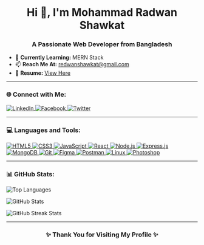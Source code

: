 <h1 align="center">Hi 👋, I'm Mohammad Radwan Shawkat</h1>
<h3 align="center">A Passionate Web Developer from Bangladesh</h3>


- 🌱 **Currently Learning:** MERN Stack  
- 📫 **Reach Me At:** [redwanshawkat@gmail.com](mailto:redwanshawkat@gmail.com)  
- 📄 **Resume:** [View Here](https://drive.google.com/file/d/1eARPociUZW0CC4tzih45d8RPlknXFwkk/view?usp=sharing)  

---

<h3 align="left">🌐 Connect with Me:</h3>
<p align="left">
  <a href="https://linkedin.com/in/radwan-shawkat" target="_blank">
    <img align="center" src="https://img.shields.io/badge/LinkedIn-%230077B5.svg?style=for-the-badge&logo=linkedin&logoColor=white" alt="LinkedIn" />
  </a>
  <a href="https://fb.com/redwanshawkat" target="_blank">
    <img align="center" src="https://img.shields.io/badge/Facebook-%231877F2.svg?style=for-the-badge&logo=facebook&logoColor=white" alt="Facebook" />
  </a>
  <a href="https://twitter.com/" target="_blank">
    <img align="center" src="https://img.shields.io/badge/Twitter-%231DA1F2.svg?style=for-the-badge&logo=twitter&logoColor=white" alt="Twitter" />
  </a>
</p>

---

<h3 align="left">💻 Languages and Tools:</h3>
<p align="left">
  <a href="https://www.w3.org/html/" target="_blank">
    <img src="https://img.shields.io/badge/HTML5-%23E34F26.svg?style=for-the-badge&logo=html5&logoColor=white" alt="HTML5" />
  </a>
  <a href="https://www.w3schools.com/css/" target="_blank">
    <img src="https://img.shields.io/badge/CSS3-%231572B6.svg?style=for-the-badge&logo=css3&logoColor=white" alt="CSS3" />
  </a>
  <a href="https://developer.mozilla.org/en-US/docs/Web/JavaScript" target="_blank">
    <img src="https://img.shields.io/badge/JavaScript-%23F7DF1E.svg?style=for-the-badge&logo=javascript&logoColor=black" alt="JavaScript" />
  </a>
  <a href="https://reactjs.org/" target="_blank">
    <img src="https://img.shields.io/badge/React-%2361DAFB.svg?style=for-the-badge&logo=react&logoColor=black" alt="React" />
  </a>
  <a href="https://nodejs.org" target="_blank">
    <img src="https://img.shields.io/badge/Node.js-%23339933.svg?style=for-the-badge&logo=node.js&logoColor=white" alt="Node.js" />
  </a>
  <a href="https://expressjs.com" target="_blank">
    <img src="https://img.shields.io/badge/Express.js-%23000000.svg?style=for-the-badge&logo=express&logoColor=white" alt="Express.js" />
  </a>
  <a href="https://www.mongodb.com/" target="_blank">
    <img src="https://img.shields.io/badge/MongoDB-%2347A248.svg?style=for-the-badge&logo=mongodb&logoColor=white" alt="MongoDB" />
  </a>
  <a href="https://git-scm.com/" target="_blank">
    <img src="https://img.shields.io/badge/Git-%23F05033.svg?style=for-the-badge&logo=git&logoColor=white" alt="Git" />
  </a>
  <a href="https://www.figma.com/" target="_blank">
    <img src="https://img.shields.io/badge/Figma-%23F24E1E.svg?style=for-the-badge&logo=figma&logoColor=white" alt="Figma" />
  </a>
  <a href="https://postman.com" target="_blank">
    <img src="https://img.shields.io/badge/Postman-%23FF6C37.svg?style=for-the-badge&logo=postman&logoColor=white" alt="Postman" />
  </a>
  <a href="https://www.linux.org/" target="_blank">
    <img src="https://img.shields.io/badge/Linux-%23FCC624.svg?style=for-the-badge&logo=linux&logoColor=black" alt="Linux" />
  </a>
  <a href="https://www.photoshop.com/en" target="_blank">
    <img src="https://img.shields.io/badge/Photoshop-%2331A8FF.svg?style=for-the-badge&logo=adobe-photoshop&logoColor=white" alt="Photoshop" />
  </a>
</p>

---

<h3 align="left">📊 GitHub Stats:</h3>
<p align="left">
  <img src="https://github-readme-stats.vercel.app/api/top-langs?username=redwan-shawkat&show_icons=true&locale=en&layout=compact" alt="Top Languages" />
</p>
<p>
  <img src="https://github-readme-stats.vercel.app/api?username=redwan-shawkat&show_icons=true&locale=en" alt="GitHub Stats" />
</p>
<p>
  <img src="https://github-readme-streak-stats.herokuapp.com/?user=redwan-shawkat&" alt="GitHub Streak Stats" />
</p>

---

<h3 align="center">✨ Thank You for Visiting My Profile ✨</h3>

